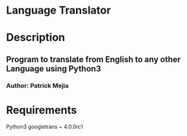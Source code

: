 # Language Translator

# Description
## Program to translate from English to any other Language using Python3
### Author: Patrick Mejia

# Requirements
Python3
googletrans ~ 4.0.0rc1


